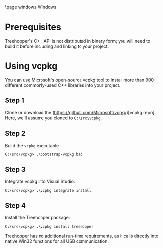 \page windows Windows

# Prerequisites
Treehopper's C++ API is not distributed in binary form; you will need to build it before including and linking to your project.

# Using vcpkg
You can use Microsoft's open-source vcpkg tool to install more than 900 different commonly-used C++ libraries into your project.

## Step 1
Clone or download the (https://github.com/Microsoft/vcpkg)[vcpkg repo]. Here, we'll assume you cloned to `C:\src\vcpkg`.

## Step 2
Build the `vcpkg` executable

```
C:\src\vcpkg> .\bootstrap-vcpkg.bat
```

## Step 3
Integrate vcpkg into Visual Studio:

```
C:\src\vcpkg> .\vcpkg integrate install
```

## Step 4
Install the Treehopper package:

```
C:\src\vcpkg> .\vcpkg install treehopper
```

Treehopper has no additional run-time requirements, as it calls directly into native Win32 functions for all USB communication.

